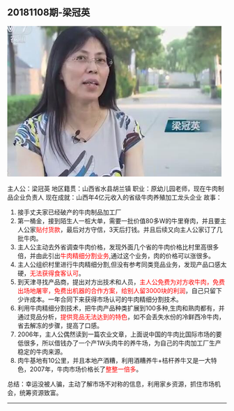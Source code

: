 ## **20181108期-梁冠英**

![梁冠英](../pic/1.jpg)

主人公：梁冠英 地区籍贯：山西省水县胡兰镇
职业：原幼儿园老师，现在牛肉制品企业负责人
现在成就：山西年4亿元收入的省级牛肉养殖加工龙头企业
故事：
1. 接手丈夫家已经破产的牛肉制品加工厂
2. 第一桶金，接到陌生人一桩大单，需要一批价值80多W的牛里脊肉，并且要主人公家<font color=red>贴付货款</font>，最后对方守信，3天后打钱。并且后续又向主人公家订了几批牛肉。
3. 主人公主动去外省调查牛肉价格，发现外面几个省的牛肉价格比村里高很多倍，并由此引出<font color=red>牛肉精细分割业务</font>,通过这个业务，肉的价格可以涨很多。
4. 主人公组织村里进行牛肉精细分割,但没有参考同类竞品业务，发现产品口感太硬，<font color=red>无法获得食客认可</font>。
5. 到天津寻找产品商，提出对方出技术和人员，<font color=red>主人公免费为对方收牛肉，免费出场地屠宰，免费出机器的合作方案，给别人留3000块的利润</font>，自己只留下少许成本。一年合同下来获得市场认可的牛肉精细分割技术。
6. 利用牛肉精细分割技术，把牛肉产品种类扩展到100多种,生肉和熟肉都有，并通过竞品分析，<font color=red>提供竞品无法达到的特色</font>，如不会丢失水份的冷鲜西冷牛肉，省去解冻的步骤，提高了口感。
7. 2006年，主人公偶然读到一篇农业文章，上面说中国的牛肉比国际市场的要低很多，所以借钱办了一个产1W头肉牛的养牛场，为自己的牛肉加工厂生产稳定的牛肉来源。
8. 肉牛基地有10公里，并且本地产酒糟，利用酒糟养牛+桔杆养牛又是一大特色，2007年，牛肉市场价格长了<font color=red>整整一倍多</font>。

总结：幸运没被人骗，主动了解市场不对称的信息，利用家乡资源，抓住市场机会，统筹资源致富。

---
